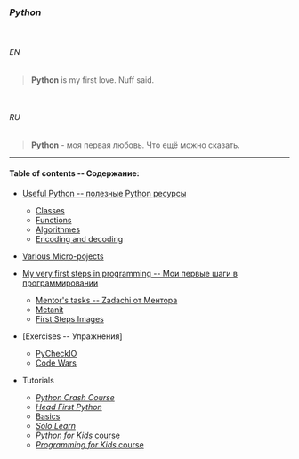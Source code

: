 ### _Python_


<br>

###### *EN*


> **Python** is my first love. Nuff said.


<br>

###### *RU*

> **Python** - моя первая любовь. Что ещё можно сказать.

___


#### Table of contents -- Содержание:

+ [Useful Python -- полезные Python ресурсы](useful_py/)
	* [Classes](useful_py/classes_py/)
	* [Functions](useful_py/funcs_py/)
	* [Algorithmes](useful_py/pyalgos/)
	* [Encoding and decoding](useful_py/pyencode/)

+ [Various Micro-pojects](exercises/various/)

+ [My very first steps in programming -- Мои первые шаги в программировании](first_steps/)
    - [Mentor's tasks -- Zadachi от Ментора](first_steps/zadachi/)
    - [Metanit](first_steps/metanit/)
    - [First Steps Images](first_steps/img/)

+ [Exercises -- Упражнения]
    - [PyCheckIO](exercises/checkio/)
    - [Code Wars](exercises/codewars/)

+ Tutorials
    - [_Python Crash Course_](first_steps/pcc/)
    - [_Head First Python_](pybooks/head_first_py/)
    - [Basics](first_steps/basics/)
    - [_Solo Learn_](exercises/solo_learn/)
    - [_Python for Kids_ course](pybooks/python4kids/)
    - [_Programming for Kids_ course](pybooks/programmingForKids/)

